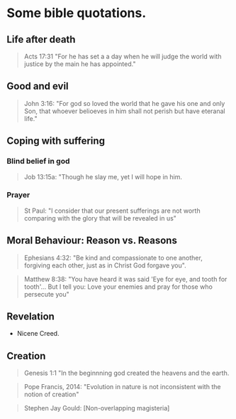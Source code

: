 # Some bible quotations.
## Life after death
> Acts 17:31 "For he has set a a day when he will judge the world with justice by the main he has appointed."
## Good and evil
> John 3:16: "For god so loved the world that he gave his one and only Son, that whoever belioeves in him shall not perish but have eteranal life."
## Coping with suffering
### Blind belief in god
> Job 13:15a: "Though he slay me, yet I will hope in him.
### Prayer
> St Paul: "I consider that our present sufferings are not worth comparing with the glory that will be revealed in us"
## Moral Behaviour: Reason vs. Reasons
> Ephesians 4:32: "Be kind and compassionate to one another, forgiving each other, just as in Christ God forgave you".

> Matthew 8:38: "You have heard it was said 'Eye for eye, and tooth for tooth'... But I tell you: Love your enemies and pray for those who persecute you"
## Revelation
* Nicene Creed.

## Creation
> Genesis 1:1 "In the beginnning god created the heavens and the earth.
    
> Pope Francis, 2014: "Evolution in nature is not inconsistent with the notion of creation"
    
> Stephen Jay Gould: [Non-overlapping magisteria]

